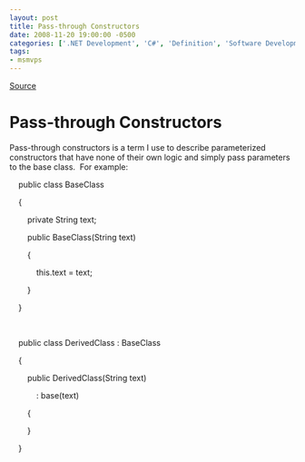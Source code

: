 ```yaml
---
layout: post
title: Pass-through Constructors
date: 2008-11-20 19:00:00 -0500
categories: ['.NET Development', 'C#', 'Definition', 'Software Development']
tags:
- msmvps
---
```

[Source](http://blogs.msmvps.com/peterritchie/2008/11/21/pass-through-constructors/ "Permalink to Pass-through Constructors")

# Pass-through Constructors

Pass-through constructors is a term I use to describe parameterized constructors that have none of their own logic and simply pass parameters to the base class.  For example: 

    public class BaseClass

    {

        private String text;

        public BaseClass(String text)

        {

            this.text = text;

        }

    }

 

    public class DerivedClass : BaseClass

    {

        public DerivedClass(String text)

            : base(text)

        {

        }

    } 

